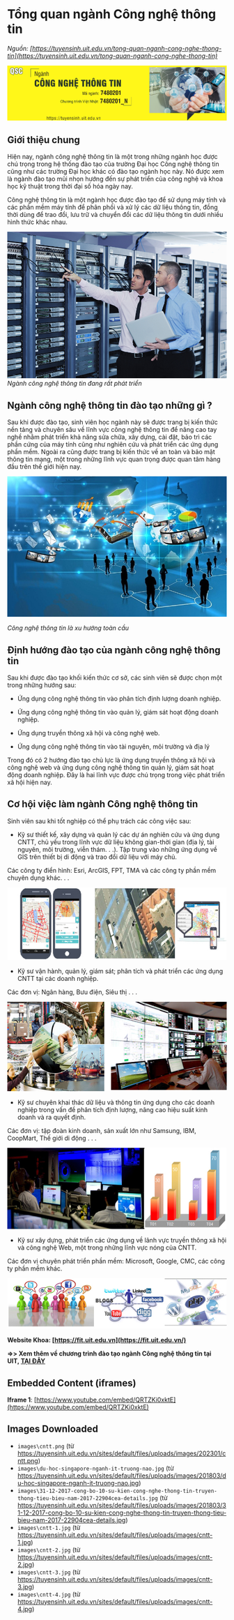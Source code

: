 # Tổng quan ngành Công nghệ thông tin

_Nguồn: [https://tuyensinh.uit.edu.vn/tong-quan-nganh-cong-nghe-thong-tin](https://tuyensinh.uit.edu.vn/tong-quan-nganh-cong-nghe-thong-tin)_

![](images\cntt.png)

## **Giới thiệu chung**

Hiện nay, ngành công nghệ thông tin là một trong những ngành học được chú trọng trong hệ thống đào tạo của trường Đại học Công nghệ thông tin cũng như các trường Đại học khác có đào tạo ngành học này. Nó được xem là ngành đào tạo mũi nhọn hướng đến sự phát triển của công nghệ và khoa học kỹ thuật trong thời đại số hóa ngày nay.

Công nghệ thông tin là một ngành học được đào tạo để sử dụng máy tính và các phần mềm máy tính để phân phối và xử lý các dữ liệu thông tin, đồng thời dùng để trao đổi, lưu trữ và chuyển đổi các dữ liệu thông tin dưới nhiều hình thức khác nhau.

![Ngành công nghệ thông tin đang rất phát triển](images\du-hoc-singapore-nganh-it-truong-nao.jpg) 
*Ngành công nghệ thông tin đang rất phát triển*

## **Ngành công nghệ thông tin đào tạo những gì ?**

Sau khi được đào tạo, sinh viên học ngành này sẽ được trang bị kiến thức nền tảng và chuyên sâu về lĩnh vực công nghệ thông tin để nâng cao tay nghề nhằm phát triển khả năng sửa chữa, xây dựng, cài đặt, bảo trì các phần cứng của máy tính cũng như nghiên cứu và phát triển các ứng dụng phần mềm. Ngoài ra cũng được trang bị kiến thức về an toàn và bảo mật thông tin mạng, một trong những lĩnh vực quan trọng được quan tâm hàng đầu trên thế giới hiện nay.

![Công nghệ thông tin là xu hướng toàn cầu ](images\31-12-2017-cong-bo-10-su-kien-cong-nghe-thong-tin-truyen-thong-tieu-bieu-nam-2017-22904cea-details.jpg)

*Công nghệ thông tin là xu hướng toàn cầu*

## **Định hướng đào tạo của ngành công nghệ thông tin**

Sau khi được đào tạo khối kiến thức cơ sở, các sinh viên sẽ được chọn một trong những hướng sau:

- Ứng dụng công nghệ thông tin vào phân tích định lượng doanh nghiệp.

- Ứng dụng công nghệ thông tin vào quản lý, giám sát hoạt động doanh nghiệp.

- Ứng dụng truyền thông xã hội và công nghệ web.

- Ứng dụng công nghệ thông tin vào tài nguyên, môi trường và địa lý

Trong đó có 2 hướng đào tạo chủ lực là ứng dụng truyền thông xã hội và công nghệ web và ứng dụng công nghệ thông tin quản lý, giám sát hoạt động doanh nghiệp. Đây là hai lĩnh vực được chú trọng trong việc phát triển xã hội hiện nay.

## **Cơ hội việc làm ngành Công nghệ thông tin**

Sinh viên sau khi tốt nghiệp có thể phụ trách các công việc sau:

* Kỹ sư thiết kế, xây dựng và quản lý các dự án nghiên cứu và ứng dụng CNTT, chủ yếu trong lĩnh vực dữ liệu không gian-thời gian (địa lý, tài nguyên, môi trường, viễn thám. . .). Tập trung vào những ứng dụng về GIS trên thiết bị di động và trao đổi dữ liệu với máy chủ.

Các công ty điển hình: Esri, ArcGIS, FPT, TMA và các công ty phần mềm chuyên dụng khác. . .

![Kỹ sư thiết kế, xây dựng và quản lý các dự án nghiên cứu và ứng dụng CNTT](images\cntt-1.jpg)

* Kỹ sư vận hành, quản lý, giám sát; phân tích và phát triển các ứng dụng CNTT tại các doanh nghiệp.

Các đơn vị: Ngân hàng, Bưu điện, Siêu thị . . .

![Kỹ sư vận hành, quản lý, giám sát; phân tích và phát triển các ứng dụng CNTT](images\cntt-2.jpg)

* Kỹ sư chuyên khai thác dữ liệu và thông tin ứng dụng cho các doanh nghiệp trong vấn đề phân tích định lượng, nâng cao hiệu suất kinh doanh và ra quyết định.

Các đơn vị: tập đoàn kinh doanh, sản xuất lớn như Samsung, IBM, CoopMart, Thế giới di động . . .

![Kỹ sư chuyên khai thác dữ liệu và thông tin ứng dụng cho các doanh nghiệp](images\cntt-3.jpg)

* Kỹ sư xây dựng, phát triển các ứng dụng về lãnh vực truyền thông xã hội và công nghệ Web, một trong những lĩnh vực nóng của CNTT.

Các đơn vị chuyên phát triển phần mềm: Microsoft, Google, CMC, các công ty phần mềm khác.

![Kỹ sư xây dựng, phát triển các ứng dụng về lãnh vực truyền thông xã hội và công nghệ Web](images\cntt-4.jpg)

**Website Khoa: [https://fit.uit.edu.vn](https://fit.uit.edu.vn/)**

**=>> Xem thêm về chương trình đào tạo ngành Công nghệ thông tin tại UIT, [TẠI ĐÂY](https://daa.uit.edu.vn/content/cu-nhan-nganh-cong-nghe-thong-tin-ap-dung-tu-khoa-12-2017)**

## Embedded Content (iframes)

**Iframe 1**: [https://www.youtube.com/embed/QRTZKi0xktE](https://www.youtube.com/embed/QRTZKi0xktE)

## Images Downloaded

- `images\cntt.png` (từ https://tuyensinh.uit.edu.vn/sites/default/files/uploads/images/202301/cntt.png)
- `images\du-hoc-singapore-nganh-it-truong-nao.jpg` (từ https://tuyensinh.uit.edu.vn/sites/default/files/uploads/images/201803/du-hoc-singapore-nganh-it-truong-nao.jpg)
- `images\31-12-2017-cong-bo-10-su-kien-cong-nghe-thong-tin-truyen-thong-tieu-bieu-nam-2017-22904cea-details.jpg` (từ https://tuyensinh.uit.edu.vn/sites/default/files/uploads/images/201803/31-12-2017-cong-bo-10-su-kien-cong-nghe-thong-tin-truyen-thong-tieu-bieu-nam-2017-22904cea-details.jpg)
- `images\cntt-1.jpg` (từ https://tuyensinh.uit.edu.vn/sites/default/files/uploads/images/cntt-1.jpg)
- `images\cntt-2.jpg` (từ https://tuyensinh.uit.edu.vn/sites/default/files/uploads/images/cntt-2.jpg)
- `images\cntt-3.jpg` (từ https://tuyensinh.uit.edu.vn/sites/default/files/uploads/images/cntt-3.jpg)
- `images\cntt-4.jpg` (từ https://tuyensinh.uit.edu.vn/sites/default/files/uploads/images/cntt-4.jpg)
